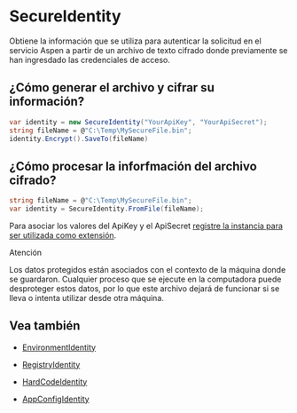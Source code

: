 # SecureIdentity

Obtiene la información que se utiliza para autenticar la solicitud en el servicio Aspen a partir de un archivo de texto cifrado donde previamente se han ingresdado las credenciales de acceso.

## ¿Cómo generar el archivo y cifrar su información?

```c#
var identity = new SecureIdentity("YourApiKey", "YourApiSecret");
string fileName = @"C:\Temp\MySecureFile.bin";
identity.Encrypt().SaveTo(fileName)
```

## ¿Cómo procesar la inforfmación del archivo cifrado?

```c#
string fileName = @"C:\Temp\MySecureFile.bin";
var identity = SecureIdentity.FromFile(fileName);
```

 Para asociar los valores del ApiKey y el ApiSecret [registre la instancia para ser utilizada como extensión](ServiceLocator.md).

<div class="admonition warning">
   <p class="first admonition-title">Atención</p>
   <p class="last">Los datos protegidos están asociados con el contexto de la máquina donde se guardaron. Cualquier proceso que se ejecute en la computadora puede desproteger estos datos, por lo que este archivo dejará de funcionar si se lleva o intenta utilizar desde otra máquina.</p>
</div>


## Vea también

- [EnvironmentIdentity](EnvironmentIdentity.md)

- [RegistryIdentity](RegistryIdentity.md)

- [HardCodeIdentity](HardCodeIdentity.md)

- [AppConfigIdentity](AppConfigIdentity.md)